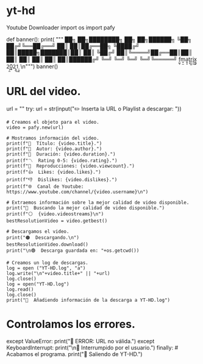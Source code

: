 # yt-hd
Youtube Downloader 
import os
import pafy

def banner():
    print(
        """
██╗   ██╗████████╗   ██╗  ██╗██████╗ 
╚██╗ ██╔╝╚══██╔══╝   ██║  ██║██╔══██╗
 ╚████╔╝    ██║█████╗███████║██║  ██║
  ╚██╔╝     ██║╚════╝██╔══██║██║  ██║
   ██║      ██║      ██║  ██║██████╔╝
   ╚═╝      ╚═╝      ╚═╝  ╚═╝╚═════╝ 
                        f̠̺̘m̫̦̫a̫̝͙t̡͙r̡͙̺i͍̠͜x̙̻̞ 2͉̦̼0͎͍2͓̪͜1̦̫͕  \n""")
banner()

# URL del video.
url = ""
try:
    url = str(input("✏️   Inserta la URL o Playlist a descargar: "))

    # Creamos el objeto para el video.
    video = pafy.new(url)

    # Mostramos información del video.
    print(f"🎵  Título: {video.title}.")
    print(f"🎵  Autor: {video.author}.")
    print(f"🎵  Duración: {video.duration}.")
    print(f"〽️  Rating 0-5: {video.rating}.")
    print(f"👀  Reproducciones: {video.viewcount}.")
    print(f"👍  Likes: {video.likes}.")
    print(f"👎  Dislikes: {video.dislikes}.")
    print(f"🌐  Canal de Youtube: https://www.youtube.com/channel/{video.username}\n")

    # Extraemos información sobre la mejor calidad de video disponible.
    print("🔵  Buscando la mejor calidad de video disponible.")
    print(f"⚪️  {video.videostreams}\n")
    bestResolutionVideo = video.getbest()

    # Descargamos el video.
    print("🟠  Descargando.\n")
    bestResolutionVideo.download()
    print("\n🟢  Descarga guardada en: "+os.getcwd())
    
    # Creamos un log de descargas.
    log = open ("YT-HD.log", "a")
    log.write("\n"+video.title+" || "+url)
    log.close()
    log = open("YT-HD.log")
    log.read()
    log.close()
    print("📝  Añadiendo información de la descarga a YT-HD.log")

# Controlamos los errores.
except ValueError:
    print("🔴  ERROR: URL no válida.")
except KeyboardInterrupt:
    print("\n🔴  Interrumpido por el usuario.")
finally: # Acabamos el programa.
    print("🏴  Saliendo de YT-HD.")
